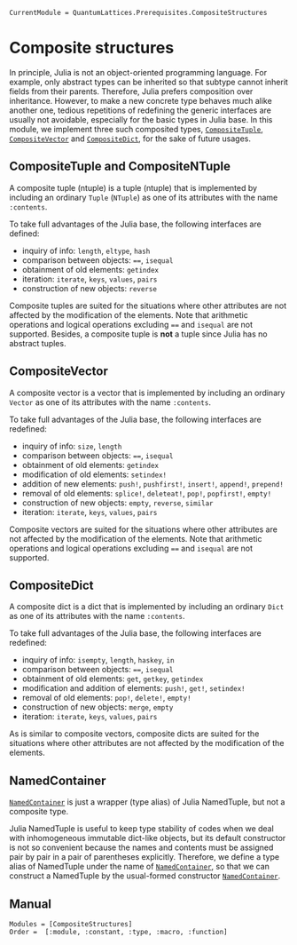 ```@meta
CurrentModule = QuantumLattices.Prerequisites.CompositeStructures
```

# Composite structures

In principle, Julia is not an object-oriented programming language. For example, only abstract types can be inherited so that subtype cannot inherit fields from their parents. Therefore, Julia prefers composition over inheritance. However, to make a new concrete type behaves much alike another one, tedious repetitions of redefining the generic interfaces are usually not avoidable, especially for the basic types in Julia base. In this module, we implement three such composited types, [`CompositeTuple`](@ref), [`CompositeVector`](@ref) and [`CompositeDict`](@ref), for the sake of future usages.

## CompositeTuple and CompositeNTuple

A composite tuple (ntuple) is a tuple (ntuple) that is implemented by including an ordinary `Tuple` (`NTuple`) as one of its attributes with the name `:contents`.

To take full advantages of the Julia base, the following interfaces are defined:
* inquiry of info: `length`, `eltype`, `hash`
* comparison between objects: `==`, `isequal`
* obtainment of old elements: `getindex`
* iteration: `iterate`, `keys`, `values`, `pairs`
* construction of new objects: `reverse`

Composite tuples are suited for the situations where other attributes are not affected by the modification of the elements. Note that arithmetic operations and logical operations excluding `==` and `isequal` are not supported. Besides, a composite tuple is **not** a tuple since Julia has no abstract tuples.

## CompositeVector

A composite vector is a vector that is implemented by including an ordinary `Vector` as one of its attributes with the name `:contents`.

To take full advantages of the Julia base, the following interfaces are redefined:
* inquiry of info: `size`, `length`
* comparison between objects: `==`, `isequal`
* obtainment of old elements: `getindex`
* modification of old elements: `setindex!`
* addition of new elements: `push!`, `pushfirst!`, `insert!`, `append!`, `prepend!`
* removal of old elements: `splice!`, `deleteat!`, `pop!`, `popfirst!`, `empty!`
* construction of new objects: `empty`, `reverse`, `similar`
* iteration: `iterate`, `keys`, `values`, `pairs`

Composite vectors are suited for the situations where other attributes are not affected by the modification of the elements. Note that arithmetic operations and logical operations excluding `==` and `isequal` are not supported.

## CompositeDict

A composite dict is a dict that is implemented by including an ordinary `Dict` as one of its attributes with the name `:contents`.

To take full advantages of the Julia base, the following interfaces are redefined:
* inquiry of info: `isempty`, `length`, `haskey`, `in`
* comparison between objects: `==`, `isequal`
* obtainment of old elements: `get`, `getkey`, `getindex`
* modification and addition of elements: `push!`, `get!`, `setindex!`
* removal of old elements: `pop!`, `delete!`, `empty!`
* construction of new objects: `merge`, `empty`
* iteration: `iterate`, `keys`, `values`, `pairs`

As is similar to composite vectors, composite dicts are suited for the situations where other attributes are not affected by the modification of the elements.

## NamedContainer

[`NamedContainer`](@ref) is just a wrapper (type alias) of Julia NamedTuple, but not a composite type.

Julia NamedTuple is useful to keep type stability of codes when we deal with inhomogeneous immutable dict-like objects, but its default constructor is not so convenient because the names and contents must be assigned pair by pair in a pair of parentheses explicitly. Therefore, we define a type alias of NamedTuple under the name of [`NamedContainer`](@ref), so that we can construct a NamedTuple by the usual-formed constructor [`NamedContainer`](@ref).

## Manual

```@autodocs
Modules = [CompositeStructures]
Order =  [:module, :constant, :type, :macro, :function]
```
